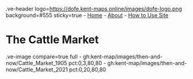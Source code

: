 .ve-header logo=https://dofe.kent-maps.online/images/dofe-logo.png background=#555 sticky=true
	- [Home](/)
	- [About](/about)
	- [How to Use Site](/howto)

# The Cattle Market

.ve-image compare=true full
    - gh:kent-map/images/then-and-now/Cattle_Market_1905 pct:0,3,80,80
    - gh:kent-map/images/then-and-now/Cattle_Market_2021 pct:0,20,80,80

